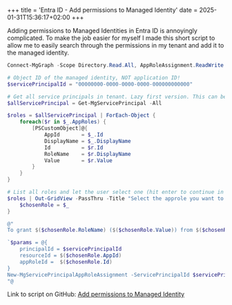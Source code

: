 +++
title = 'Entra ID - Add permissions to Managed Identity'
date = 2025-01-31T15:36:17+02:00
+++

Adding permissions to Managed Identities in Entra ID is annoyingly complicated. To make the job easier for myself I made this short script to allow me to easily search through the permissions in my tenant and add it to the managed identity.

```powershell
Connect-MgGraph -Scope Directory.Read.All, AppRoleAssignment.ReadWrite.All, Application.Read.All

# Object ID of the managed identity, NOT application ID!
$servicePrincipalId = "00000000-0000-0000-0000-000000000000"

# Get all service principals in tenant. Lazy first version. This can be filtered down into the actual useful applications.
$allServicePrincipal = Get-MgServicePrincipal -All

$roles = $allServicePrincipal | ForEach-Object {
    foreach($r in $_.AppRoles) {
        [PSCustomObject]@{
            AppId       = $_.Id
            DisplayName = $_.DisplayName
            Id          = $r.Id
            RoleName    = $r.DisplayName
            Value       = $r.Value
        }
    }
}

# List all roles and let the user select one (hit enter to continue in the gridview)
$roles | Out-GridView -PassThru -Title "Select the approle you want to assign to the managed identity" | ForEach-Object {
    $chosenRole = $_
}

@"
To grant $($chosenRole.RoleName) ($($chosenRole.Value)) from $($chosenRole.DisplayName) to the managed identity with object ID $servicePrincipalId, run the following:

`$params = @{
	principalId = $servicePrincipalId
	resourceId = $($chosenRole.AppId)
	appRoleId =  $($chosenRole.Id)
}
New-MgServicePrincipalAppRoleAssignment -ServicePrincipalId $servicePrincipalId -BodyParameter `$params
"@
```

Link to script on GitHub: [Add permissions to Managed Identity](https://github.com/JrndD/Nifty-scripts-for-Entra-ID-and-Microsoft-365/blob/main/AddPermissionsToManagedIdentity.ps1)